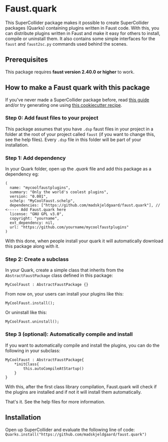 # Faust.quark

This SuperCollider package makes it possible to create SuperCollider packages (Quarks) containing plugins written in Faust code. With this, you can distribute plugins written in Faust and make it easy for others to install, compile or uninstall them. It also contains some simple interfaces for the `faust` and `faust2sc.py` commands used behind the scenes.

## Prerequisites

This package requires **faust version 2.40.0 or higher** to work.

## How to make a Faust quark with this package

If you've never made a SuperCollider package before, read [this guide](https://doc.sccode.org/Guides/UsingQuarks.html) and/or try generating one using [this cookiecutter recipe](https://github.com/madskjeldgaard/cookiecutter-quark).

### Step 0: Add faust files to your project

This package assumes that you have `.dsp` faust files in your project in a folder at the root of your project called `faust` (if you want to change this, see the help files). Every `.dsp` file in this folder will be part of your installation.

### Step 1: Add dependency

In your Quark folder, open up the *.quark* file and add this package as a dependency eg:

```supercollider
(
  name: "mycoolfaustplugins",
  summary: "Only the world's coolest plugins",
  version: "0.001",
  schelp: "MyCoolFaust.schelp",
  dependencies: ["https://github.com/madskjeldgaard/faust.quark"], // <----- Add Faust.quark here
  license: "GNU GPL v3.0",
  copyright: "yourname",
  ext_dependency: nil,
  url: "https://github.com/yourname/mycoolfaustplugins"
)
```
With this done, when people install your quark it will automatically download this package along with it.

### Step 2: Create a subclass

In your Quark, create a simple class that inherits from the `AbstractFaustPackage` class defined in this package:

```supercollider
MyCoolFaust : AbstractFaustPackage {}
```

From now on, your users can install your plugins like this:
```supercollider
MyCoolFaust.install();
```
Or uninstall like this:
```supercollider
MyCoolFaust.uninstall();
```

### Step 3 (optional): Automatically compile and install

If you want to automatically compile and install the plugins, you can do the following in your subclass:

```supercollider
MyCoolFaust : AbstractFaustPackage{
    *initClass{
        this.autoCompileAtStartup()
    }
}
```

With this, after the first class library compilation, Faust.quark will check if the plugins are installed and if not it will install them automatically.

That's it. See the help files for more information.

## Installation

Open up SuperCollider and evaluate the following line of code:
`Quarks.install("https://github.com/madskjeldgaard/faust.quark")`
